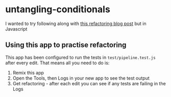 # untangling-conditionals

I wanted to try following along with [this refactoring blog post](https://cloudnative.ly/refactoring-untangling-conditionals-cc5693b8ec3c) but in Javascript

## Using this app to practise refactoring

This app has been configured to run the tests in `test/pipeline.test.js` after every edit.
That means all you need to do is:

1. Remix this app
2. Open the Tools, then Logs in your new app to see the test output
3. Get refactoring - after each edit you can see if any tests are failing in the Logs
